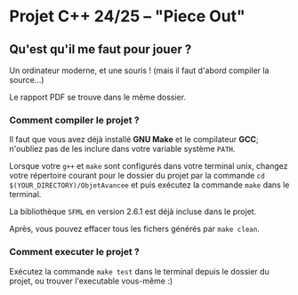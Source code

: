 # Projet C++ 24/25 – "Piece Out"

## Qu'est qu'il me faut pour jouer ?

Un ordinateur moderne, et une souris ! (mais il faut d'abord compiler la source...)

Le rapport PDF se trouve dans le même dossier.

### Comment compiler le projet ?

Il faut que vous avez déjà installé **GNU Make** et le compilateur **GCC**;
n'oubliez pas de les inclure dans votre variable système `PATH`.

Lorsque votre `g++` et `make` sont configurés dans votre terminal unix,
changez votre répertoire courant pour le dossier du projet par la commande
```cd $(YOUR_DIRECTORY)/ObjetAvancee```
et puis exécutez la commande `make` dans le terminal.

La bibliothèque `SFML` en version 2.6.1 est déjà incluse dans le projet.

Après, vous pouvez effacer tous les fichers générés par `make clean`.

### Comment executer le projet ?

Exécutez la commande `make test` dans le terminal depuis le dossier du projet,
ou trouver l'executable vous-même :)
